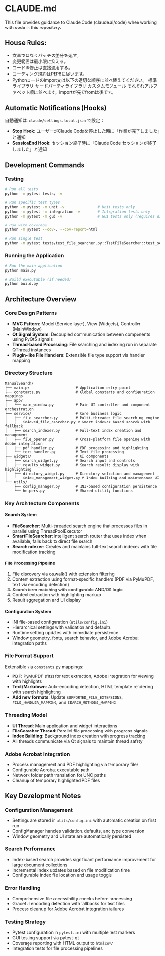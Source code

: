 # CLAUDE.md

This file provides guidance to Claude Code (claude.ai/code) when working with code in this repository.

## House Rules:
- 文章ではなくパッチの差分を返す。
- 変更範囲は最小限に抑える。
- コードの修正は直接適用する。
- コーディング規約はPEP8に従います。
- Pythonコードのimport文は以下の適切な順序に並べ替えてください。
標準ライブラリ
サードパーティライブラリ
カスタムモジュール 
それぞれアルファベット順に並べます。importが先でfromは後です。

## Automatic Notifications (Hooks)
自動通知は`.claude/settings.local.json` で設定：
- **Stop Hook**: ユーザーがClaude Codeを停止した時に「作業が完了しました」と通知
- **SessionEnd Hook**: セッション終了時に「Claude Code セッションが終了しました」と通知

## Development Commands

### Testing
```bash
# Run all tests
python -m pytest tests/ -v

# Run specific test types
python -m pytest -m unit -v               # Unit tests only
python -m pytest -m integration -v        # Integration tests only
python -m pytest -m gui -v                # GUI tests only (requires display)

# Run with coverage
python -m pytest --cov=. --cov-report=html

# Run single test
python -m pytest tests/test_file_searcher.py::TestFileSearcher::test_search_functionality -v
```

### Running the Application
```bash
# Run the main application
python main.py

# Build executable (if needed)
python build.py
```

## Architecture Overview

### Core Design Patterns
- **MVC Pattern**: Model (Service layer), View (Widgets), Controller (MainWindow)
- **Qt Signal System**: Decoupled communication between components using PyQt5 signals
- **Thread-based Processing**: File searching and indexing run in separate QThread instances
- **Plugin-like File Handlers**: Extensible file type support via handler mapping

### Directory Structure
```
ManualSearch/
├── main.py                     # Application entry point
├── constants.py                # Global constants and configuration mappings
├── app/
│   └── main_window.py          # Main UI controller and component orchestration
├── service/                    # Core business logic
│   ├── file_searcher.py        # Multi-threaded file searching engine
│   ├── indexed_file_searcher.py # Smart indexer-based search with fallback
│   ├── search_indexer.py       # Full-text index creation and management
│   ├── file_opener.py          # Cross-platform file opening with Adobe integration
│   ├── pdf_handler.py          # PDF processing and highlighting
│   └── text_handler.py         # Text file processing
├── widgets/                    # UI components
│   ├── search_widget.py        # Search input and controls
│   ├── results_widget.py       # Search results display with highlighting
│   ├── directory_widget.py     # Directory selection and management
│   └── index_management_widget.py # Index building and maintenance UI
└── utils/
    ├── config_manager.py       # INI-based configuration persistence
    └── helpers.py              # Shared utility functions
```

### Key Architecture Components

#### Search System
- **FileSearcher**: Multi-threaded search engine that processes files in parallel using ThreadPoolExecutor
- **SmartFileSearcher**: Intelligent search router that uses index when available, falls back to direct file search
- **SearchIndexer**: Creates and maintains full-text search indexes with file modification tracking

#### File Processing Pipeline
1. File discovery via os.walk() with extension filtering
2. Content extraction using format-specific handlers (PDF via PyMuPDF, text via encoding detection)
3. Search term matching with configurable AND/OR logic
4. Context extraction with highlighting markup
5. Result aggregation and UI display

#### Configuration System
- INI file-based configuration (`utils/config.ini`)
- Hierarchical settings with validation and defaults
- Runtime setting updates with immediate persistence
- Window geometry, fonts, search behavior, and Adobe Acrobat integration paths

### File Format Support
Extensible via `constants.py` mappings:
- **PDF**: PyMuPDF (fitz) for text extraction, Adobe integration for viewing with highlights
- **Text/Markdown**: Auto-encoding detection, HTML template rendering with search highlighting
- **Add new formats**: Update `SUPPORTED_FILE_EXTENSIONS`, `FILE_HANDLER_MAPPING`, and `SEARCH_METHODS_MAPPING`

### Threading Model
- **UI Thread**: Main application and widget interactions
- **FileSearcher Thread**: Parallel file processing with progress signals
- **Index Building**: Background index creation with progress tracking
- All threads communicate via Qt signals to maintain thread safety

### Adobe Acrobat Integration
- Process management and PDF highlighting via temporary files
- Configurable Acrobat executable path
- Network folder path translation for UNC paths
- Cleanup of temporary highlighted PDF files

## Key Development Notes

### Configuration Management
- Settings are stored in `utils/config.ini` with automatic creation on first run
- ConfigManager handles validation, defaults, and type conversion
- Window geometry and UI state are automatically persisted

### Search Performance
- Index-based search provides significant performance improvement for large document collections
- Incremental index updates based on file modification time
- Configurable index file location and usage toggle

### Error Handling
- Comprehensive file accessibility checks before processing  
- Graceful encoding detection with fallbacks for text files
- Process cleanup for Adobe Acrobat integration failures

### Testing Strategy
- Pytest configuration in `pytest.ini` with multiple test markers
- GUI testing support via pytest-qt
- Coverage reporting with HTML output to `htmlcov/`
- Integration tests for file processing pipelines